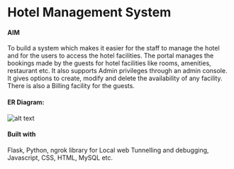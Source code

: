 # Hotel Management System

#### AIM

To build a system which makes it easier for the staff to manage the hotel and for the users to access the hotel facilities. The portal manages the bookings made by the guests for hotel facilities like rooms, amenities, restaurant etc. 
It also supports Admin privileges through an admin console. It gives options to create, modify and delete the availability of any facility. There is also a Billing facility for the guests.

#### ER Diagram:

![alt text](/ERDiagramHotelManagement.png)

#### Built with

Flask, Python, ngrok library for Local web Tunnelling and debugging, Javascript, CSS, HTML, MySQL etc.
